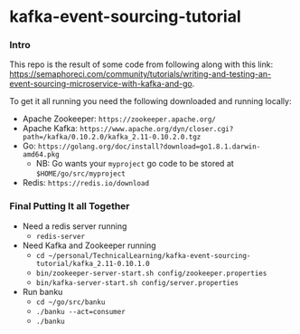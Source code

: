 # kafka-event-sourcing-tutorial

### Intro
This repo is the result of some code from following along with this link: https://semaphoreci.com/community/tutorials/writing-and-testing-an-event-sourcing-microservice-with-kafka-and-go. 

To get it all running you need the following downloaded and running locally: 
- Apache Zookeeper: `https://zookeeper.apache.org/`
- Apache Kafka: `https://www.apache.org/dyn/closer.cgi?path=/kafka/0.10.2.0/kafka_2.11-0.10.2.0.tgz`
- Go: `https://golang.org/doc/install?download=go1.8.1.darwin-amd64.pkg`
	- NB: Go wants your `myproject` go code to be stored at `$HOME/go/src/myproject`
- Redis: `https://redis.io/download`


### Final Putting It all Together
- Need a redis server running
	- `redis-server`
- Need Kafka and Zookeeper running
	- `cd ~/personal/TechnicalLearning/kafka-event-sourcing-tutorial/kafka_2.11-0.10.1.0`
	- `bin/zookeeper-server-start.sh config/zookeeper.properties`
	- `bin/kafka-server-start.sh config/server.properties`
- Run banku
	- `cd ~/go/src/banku`
	- `./banku --act=consumer`
	- `./banku`

